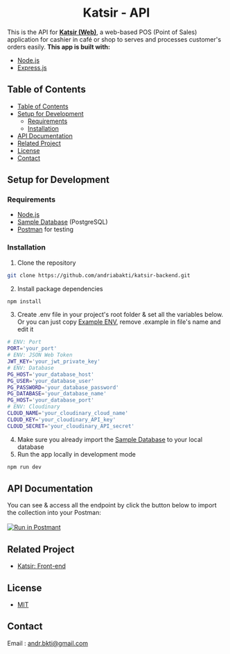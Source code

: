 <h1 align="center">Katsir - API</h1>

This is the API for <b>[Katsir (Web)](https://github.com/andriabakti/katsir-frontend)</b>, a web-based POS (Point of Sales) application for cashier in café or shop to serves and processes customer's orders easily. <b>This app is built with:</b>

- [Node.js](https://nodejs.org/en/)
- [Express.js](https://expressjs.com/)

## Table of Contents

- [Table of Contents](#table-of-contents)
- [Setup for Development](#setup-for-development)
  - [Requirements](#requirements)
  - [Installation](#installation)
- [API Documentation](#api-documentation)
- [Related Project](#related-project)
- [License](#license)
- [Contact](#contact)

## Setup for Development

### Requirements

- [Node.js](https://nodejs.org/en/download/)
- [Sample Database](db-sample-pgsql.sql) (PostgreSQL)
- [Postman](https://www.getpostman.com/) for testing

### Installation

1. Clone the repository

```sh
git clone https://github.com/andriabakti/katsir-backend.git
```

2. Install package dependencies

```sh
npm install
```

3. Create .env file in your project's root folder & set all the variables below. Or you can just copy [Example ENV](.env.example), remove .example in file's name and edit it

```sh
# ENV: Port
PORT='your_port'
# ENV: JSON Web Token
JWT_KEY='your_jwt_private_key'
# ENV: Database
PG_HOST='your_database_host'
PG_USER='your_database_user'
PG_PASSWORD='your_database_password'
PG_DATABASE='your_database_name'
PG_HOST='your_database_port'
# ENV: Cloudinary
CLOUD_NAME='your_cloudinary_cloud_name'
CLOUD_KEY='your_cloudinary_API_key'
CLOUD_SECRET='your_cloudinary_API_secret'
```

4. Make sure you already import the [Sample Database](db-sample-pgsql.sql) to your local database
5. Run the app locally in development mode

```sh
npm run dev
```

## API Documentation

You can see & access all the endpoint by click the button below to import the collection into your Postman:</br>
</br>
[![Run in Postmant](https://run.pstmn.io/button.svg)](https://www.app.getpostman.com/run-collection/915af2ab7fbfc41d31da)

## Related Project

- [Katsir: Front-end](https://github.com/andriabakti/katsir-frontend)

## License

- [MIT](https://choosealicense.com/licenses/mit/)

## Contact

Email : andr.bkti@gmail.com
